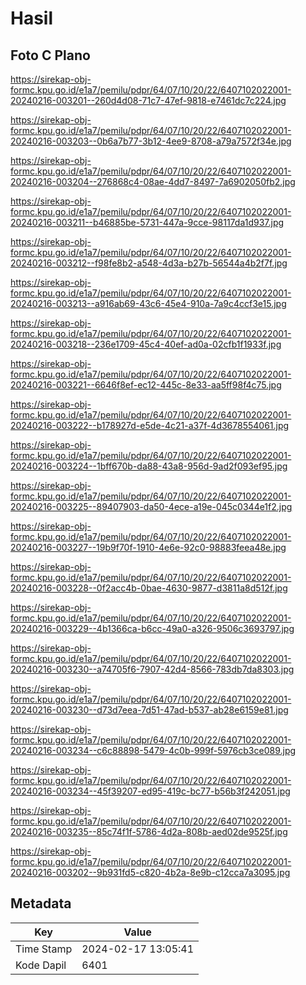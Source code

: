 # Hasil

## Foto C Plano

https://sirekap-obj-formc.kpu.go.id/e1a7/pemilu/pdpr/64/07/10/20/22/6407102022001-20240216-003201--260d4d08-71c7-47ef-9818-e7461dc7c224.jpg

https://sirekap-obj-formc.kpu.go.id/e1a7/pemilu/pdpr/64/07/10/20/22/6407102022001-20240216-003203--0b6a7b77-3b12-4ee9-8708-a79a7572f34e.jpg

https://sirekap-obj-formc.kpu.go.id/e1a7/pemilu/pdpr/64/07/10/20/22/6407102022001-20240216-003204--276868c4-08ae-4dd7-8497-7a6902050fb2.jpg

https://sirekap-obj-formc.kpu.go.id/e1a7/pemilu/pdpr/64/07/10/20/22/6407102022001-20240216-003211--b46885be-5731-447a-9cce-98117da1d937.jpg

https://sirekap-obj-formc.kpu.go.id/e1a7/pemilu/pdpr/64/07/10/20/22/6407102022001-20240216-003212--f98fe8b2-a548-4d3a-b27b-56544a4b2f7f.jpg

https://sirekap-obj-formc.kpu.go.id/e1a7/pemilu/pdpr/64/07/10/20/22/6407102022001-20240216-003213--a916ab69-43c6-45e4-910a-7a9c4ccf3e15.jpg

https://sirekap-obj-formc.kpu.go.id/e1a7/pemilu/pdpr/64/07/10/20/22/6407102022001-20240216-003218--236e1709-45c4-40ef-ad0a-02cfb1f1933f.jpg

https://sirekap-obj-formc.kpu.go.id/e1a7/pemilu/pdpr/64/07/10/20/22/6407102022001-20240216-003221--6646f8ef-ec12-445c-8e33-aa5ff98f4c75.jpg

https://sirekap-obj-formc.kpu.go.id/e1a7/pemilu/pdpr/64/07/10/20/22/6407102022001-20240216-003222--b178927d-e5de-4c21-a37f-4d3678554061.jpg

https://sirekap-obj-formc.kpu.go.id/e1a7/pemilu/pdpr/64/07/10/20/22/6407102022001-20240216-003224--1bff670b-da88-43a8-956d-9ad2f093ef95.jpg

https://sirekap-obj-formc.kpu.go.id/e1a7/pemilu/pdpr/64/07/10/20/22/6407102022001-20240216-003225--89407903-da50-4ece-a19e-045c0344e1f2.jpg

https://sirekap-obj-formc.kpu.go.id/e1a7/pemilu/pdpr/64/07/10/20/22/6407102022001-20240216-003227--19b9f70f-1910-4e6e-92c0-98883feea48e.jpg

https://sirekap-obj-formc.kpu.go.id/e1a7/pemilu/pdpr/64/07/10/20/22/6407102022001-20240216-003228--0f2acc4b-0bae-4630-9877-d3811a8d512f.jpg

https://sirekap-obj-formc.kpu.go.id/e1a7/pemilu/pdpr/64/07/10/20/22/6407102022001-20240216-003229--4b1366ca-b6cc-49a0-a326-9506c3693797.jpg

https://sirekap-obj-formc.kpu.go.id/e1a7/pemilu/pdpr/64/07/10/20/22/6407102022001-20240216-003230--a74705f6-7907-42d4-8566-783db7da8303.jpg

https://sirekap-obj-formc.kpu.go.id/e1a7/pemilu/pdpr/64/07/10/20/22/6407102022001-20240216-003230--d73d7eea-7d51-47ad-b537-ab28e6159e81.jpg

https://sirekap-obj-formc.kpu.go.id/e1a7/pemilu/pdpr/64/07/10/20/22/6407102022001-20240216-003234--c6c88898-5479-4c0b-999f-5976cb3ce089.jpg

https://sirekap-obj-formc.kpu.go.id/e1a7/pemilu/pdpr/64/07/10/20/22/6407102022001-20240216-003234--45f39207-ed95-419c-bc77-b56b3f242051.jpg

https://sirekap-obj-formc.kpu.go.id/e1a7/pemilu/pdpr/64/07/10/20/22/6407102022001-20240216-003235--85c74f1f-5786-4d2a-808b-aed02de9525f.jpg

https://sirekap-obj-formc.kpu.go.id/e1a7/pemilu/pdpr/64/07/10/20/22/6407102022001-20240216-003202--9b931fd5-c820-4b2a-8e9b-c12cca7a3095.jpg


## Metadata

| Key        | Value               |
| ---------- | ------------------- |
| Time Stamp | 2024-02-17 13:05:41 |
| Kode Dapil | 6401                |




